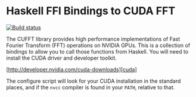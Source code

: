 Haskell FFI Bindings to CUDA FFT
================================

[![Build status](https://travis-ci.org/tmcdonell/cuda.svg?branch=master)](https://travis-ci.org/tmcdonell/cuda)

The CUFFT library provides high performance implementations of Fast Fourier
Transform (FFT) operations on NVIDIA GPUs. This is a collection of bindings to
allow you to call those functions from Haskell. You will need to install the
CUDA driver and developer toolkit.

[http://developer.nvidia.com/cuda-downloads][cuda]

The configure script will look for your CUDA installation in the standard
places, and if the `nvcc` compiler is found in your `PATH`, relative to that.

[cuda]: http://developer.nvidia.com/object/cuda.html


